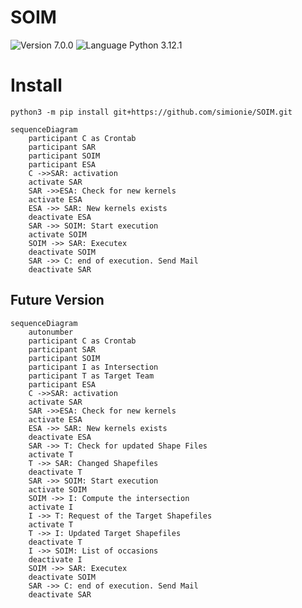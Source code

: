 # SOIM
![Version 7.0.0](https://img.shields.io/badge/version-7.0.0-blue?style=plastic)
![Language Python 3.12.1](https://img.shields.io/badge/python-3.12.1-orange?style=plastic&logo=python)

# Install

```console
python3 -m pip install git+https://github.com/simionie/SOIM.git
```



```mermaid
sequenceDiagram
    participant C as Crontab
    participant SAR
    participant SOIM
    participant ESA
    C ->>SAR: activation
    activate SAR
    SAR ->>ESA: Check for new kernels
    activate ESA
    ESA ->> SAR: New kernels exists
    deactivate ESA
    SAR ->> SOIM: Start execution
    activate SOIM
    SOIM ->> SAR: Executex
    deactivate SOIM
    SAR ->> C: end of execution. Send Mail
    deactivate SAR
```


## Future Version

```mermaid
sequenceDiagram
    autonumber
    participant C as Crontab
    participant SAR
    participant SOIM
    participant I as Intersection
    participant T as Target Team
    participant ESA
    C ->>SAR: activation
    activate SAR
    SAR ->>ESA: Check for new kernels
    activate ESA
    ESA ->> SAR: New kernels exists
    deactivate ESA
    SAR ->> T: Check for updated Shape Files
    activate T
    T ->> SAR: Changed Shapefiles
    deactivate T
    SAR ->> SOIM: Start execution
    activate SOIM
    SOIM ->> I: Compute the intersection
    activate I
    I ->> T: Request of the Target Shapefiles
    activate T
    T ->> I: Updated Target Shapefiles
    deactivate T
    I ->> SOIM: List of occasions
    deactivate I
    SOIM ->> SAR: Executex
    deactivate SOIM
    SAR ->> C: end of execution. Send Mail
    deactivate SAR
```